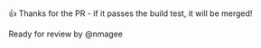 :+1: Thanks for the PR -  if it passes the build test, it will be merged!

Ready for review by @nmagee
